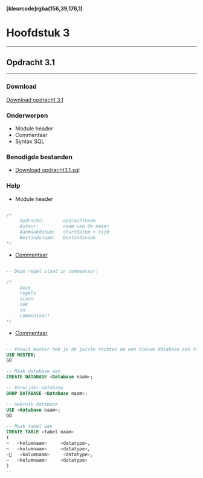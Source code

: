 #### [kleurcode]rgba(156,39,176,1)

# Hoofdstuk 3

---
## Opdracht 3.1
---

### Download
<a href="https://elo.kw1c.nl/CMS/Studie/811%20ICT-Academie/811%20VakkenInhoud/%5BB.14%20HTM%5D%20HTMLCSS/Productie/02.%20Opdrachten/Hoofdstuk%203/Opdracht%203.1.pdf" target="_blank">Download opdracht 3.1</a>

### Onderwerpen
*   Module header
*   Commentaar 
*   Syntax SQL

### Benodigde bestanden
*   <a href="https://elo.kw1c.nl/CMS/Studie/811%20ICT-Academie/811%20VakkenInhoud/%5BB.26%20SQL%5D%20SQL%20%20Databases/25187%20%C2%A0%20Applicatie-%20en%20mediaontwikkelaar/Periode%2003/Productie/02.%20Opdrachten/Hoofdstuk03/Resources/opdracht%203.1.sql" target="_blank">Download opdracht3.1.sql </a> 

### Help
*   Module header
```sql

/*
     Opdracht:       opdrachtnaam
     Auteur:         naam van de maker
     Aanmaakdatum:   startdatum + tijd
     Bestandsnaam:   bestandsnaam
*/
```
*   <a href="http://www.w3schools.com/sql/sql_comments.asp" target="_blank">Commentaar </a> 
```sql

-- Deze regel staat in commentaar!

/*  
     Deze
     regels
     staan
     ook
     in
     commentaar!
*/
```
*   <a href="http://www.w3schools.com/sql/sql_comments.asp" target="_blank">Commentaar </a> 
```sql

-- Vanuit master heb je de juiste rechten om een nieuwe database aan te maken
USE MASTER;
GO

-- Maak database aan
CREATE DATABASE <Database naam>;

-- Verwijder database 
DROP DATABASE <Database naam>;

-- Gebruik database 
USE <database naam>;
GO

-- Maak tabel aan
CREATE TABLE <tabel naam>
(
~	<kolumnaam>     <datatype>,
~	<kolumnaam>     <datatype>,
~   <kolumnaam>     <datatype>,
~   <kolumnaam>     <datatype>
)
-- 


```